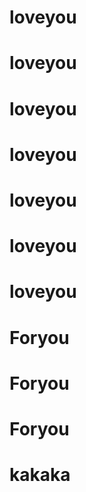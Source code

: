 # loveyou
# loveyou
# loveyou
# loveyou
# loveyou
# loveyou
# loveyou
# Foryou
# Foryou
# Foryou
# kakaka
